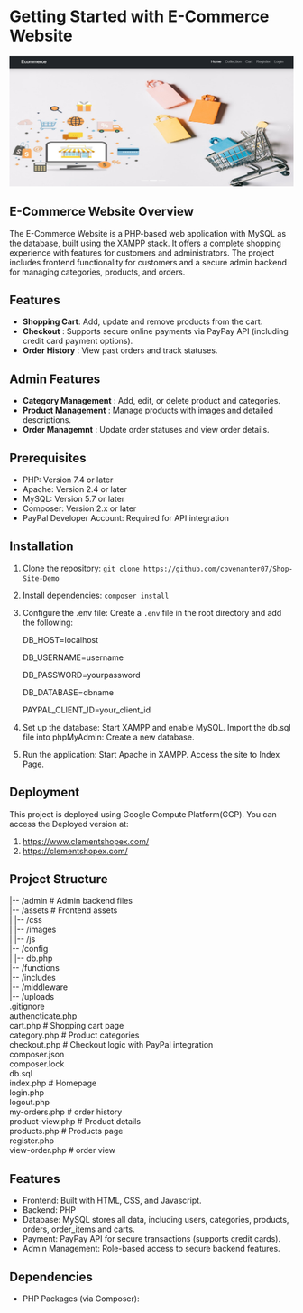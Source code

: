 # Getting Started with E-Commerce Website

![Demo]( https://github.com/covenanter07/Shop-Site-Demo/blob/main/es_shopss.png)

## E-Commerce Website Overview
The E-Commerce Website is a PHP-based web application with MySQL as the database, built using the XAMPP stack. It offers a complete shopping experience with features for customers and administrators. The project includes frontend functionality for customers and a secure admin backend for managing categories, products, and orders.

## Features
- **Shopping Cart**: Add, update and remove products from the cart.
- **Checkout** : Supports secure online payments via PayPay API (including credit card payment options).
- **Order History** : View past orders and track statuses.

## Admin Features
- **Category Management** : Add, edit, or delete product and categories.
- **Product Management** : Manage products with images and detailed descriptions.
- **Order Managemnt** : Update order statuses and view order details.

## Prerequisites

* PHP: Version 7.4 or later
* Apache: Version 2.4 or later
* MySQL: Version 5.7 or later
* Composer: Version 2.x or later
* PayPal Developer Account: Required for API integration

## Installation

1. Clone the repository:
   `git clone https://github.com/covenanter07/Shop-Site-Demo `

2. Install dependencies:
   `composer install`

3. Configure the .env file:
   Create a `.env` file in the root directory and add the following:

   DB_HOST=localhost
   
   DB_USERNAME=username
   
   DB_PASSWORD=yourpassword
   
   DB_DATABASE=dbname
   
   PAYPAL_CLIENT_ID=your_client_id

4. Set up the database:
   Start XAMPP and enable MySQL.
   Import the db.sql file into phpMyAdmin: Create a new database.


5. Run the application:
   Start Apache in XAMPP.
   Access the site to Index Page.

## Deployment
This project is deployed using Google Compute Platform(GCP). You can access the
Deployed version at:

1.	https://www.clementshopex.com/
2.	https://clementshopex.com/

## Project Structure

|-- /admin                                                                                                                                       # Admin backend files  
|-- /assets                    # Frontend assets  
|   |-- /css                   
|   |-- /images                
|   |-- /js                   
|-- /config                    
|   |-- db.php                 
|-- /functions                 
|-- /includes                  
|-- /middleware                 
|-- /uploads                    
.gitignore                      
authencticate.php              
cart.php                                                  # Shopping cart page  
category.php                   # Product categories  
checkout.php                   # Checkout logic with PayPal integration  
composer.json                    
composer.lock                   
db.sql                        
index.php                      # Homepage  
login.php                      
logout.php                     
my-orders.php                  # order history  
product-view.php               # Product details  
products.php                   # Products page  
register.php                   
view-order.php                 # order view  

## Features

* Frontend: Built with HTML, CSS, and Javascript.
* Backend: PHP
* Database: MySQL stores all data, including users, categories, products, orders, order_items and carts.
* Payment: PayPay API for secure transactions (supports credit cards).
* Admin Management: Role-based access to secure backend features.

## Dependencies

* PHP Packages (via Composer):
